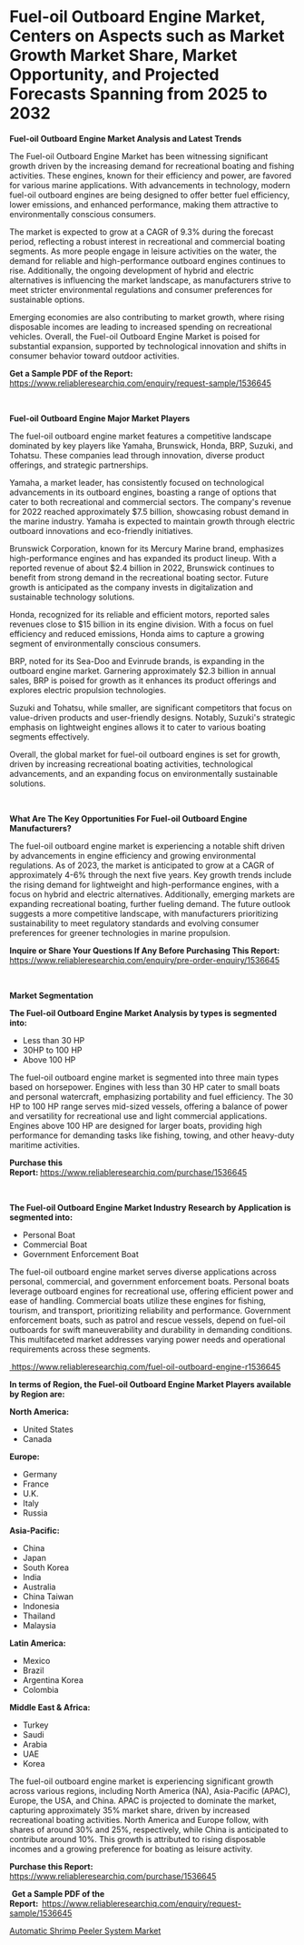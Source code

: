 <p><h1>Fuel-oil Outboard Engine Market, Centers on Aspects such as Market Growth Market Share, Market Opportunity, and Projected Forecasts Spanning from 2025 to 2032</h1></p><p><strong>Fuel-oil Outboard Engine Market Analysis and Latest Trends</strong></p>
<p><p>The Fuel-oil Outboard Engine Market has been witnessing significant growth driven by the increasing demand for recreational boating and fishing activities. These engines, known for their efficiency and power, are favored for various marine applications. With advancements in technology, modern fuel-oil outboard engines are being designed to offer better fuel efficiency, lower emissions, and enhanced performance, making them attractive to environmentally conscious consumers.</p><p>The market is expected to grow at a CAGR of 9.3% during the forecast period, reflecting a robust interest in recreational and commercial boating segments. As more people engage in leisure activities on the water, the demand for reliable and high-performance outboard engines continues to rise. Additionally, the ongoing development of hybrid and electric alternatives is influencing the market landscape, as manufacturers strive to meet stricter environmental regulations and consumer preferences for sustainable options.</p><p>Emerging economies are also contributing to market growth, where rising disposable incomes are leading to increased spending on recreational vehicles. Overall, the Fuel-oil Outboard Engine Market is poised for substantial expansion, supported by technological innovation and shifts in consumer behavior toward outdoor activities.</p></p>
<p><strong>Get a Sample PDF of the Report:&nbsp;</strong> <a href="https://www.reliableresearchiq.com/enquiry/request-sample/1536645?utm_campaign=3123&utm_medium=2&utm_source=Github&utm_content=ia&utm_term=11042025&utm_id=fuel-oil-outboard-engine">https://www.reliableresearchiq.com/enquiry/request-sample/1536645</a></p>
<p>&nbsp;</p>
<p><strong>Fuel-oil Outboard Engine Major Market Players</strong></p>
<p><p>The fuel-oil outboard engine market features a competitive landscape dominated by key players like Yamaha, Brunswick, Honda, BRP, Suzuki, and Tohatsu. These companies lead through innovation, diverse product offerings, and strategic partnerships.</p><p>Yamaha, a market leader, has consistently focused on technological advancements in its outboard engines, boasting a range of options that cater to both recreational and commercial sectors. The company's revenue for 2022 reached approximately $7.5 billion, showcasing robust demand in the marine industry. Yamaha is expected to maintain growth through electric outboard innovations and eco-friendly initiatives.</p><p>Brunswick Corporation, known for its Mercury Marine brand, emphasizes high-performance engines and has expanded its product lineup. With a reported revenue of about $2.4 billion in 2022, Brunswick continues to benefit from strong demand in the recreational boating sector. Future growth is anticipated as the company invests in digitalization and sustainable technology solutions.</p><p>Honda, recognized for its reliable and efficient motors, reported sales revenues close to $15 billion in its engine division. With a focus on fuel efficiency and reduced emissions, Honda aims to capture a growing segment of environmentally conscious consumers.</p><p>BRP, noted for its Sea-Doo and Evinrude brands, is expanding in the outboard engine market. Garnering approximately $2.3 billion in annual sales, BRP is poised for growth as it enhances its product offerings and explores electric propulsion technologies.</p><p>Suzuki and Tohatsu, while smaller, are significant competitors that focus on value-driven products and user-friendly designs. Notably, Suzuki's strategic emphasis on lightweight engines allows it to cater to various boating segments effectively.</p><p>Overall, the global market for fuel-oil outboard engines is set for growth, driven by increasing recreational boating activities, technological advancements, and an expanding focus on environmentally sustainable solutions.</p></p>
<p>&nbsp;</p>
<p><strong>What Are The Key Opportunities For Fuel-oil Outboard Engine Manufacturers?</strong></p>
<p><p>The fuel-oil outboard engine market is experiencing a notable shift driven by advancements in engine efficiency and growing environmental regulations. As of 2023, the market is anticipated to grow at a CAGR of approximately 4-6% through the next five years. Key growth trends include the rising demand for lightweight and high-performance engines, with a focus on hybrid and electric alternatives. Additionally, emerging markets are expanding recreational boating, further fueling demand. The future outlook suggests a more competitive landscape, with manufacturers prioritizing sustainability to meet regulatory standards and evolving consumer preferences for greener technologies in marine propulsion.</p></p>
<p><strong>Inquire or Share Your Questions If Any Before Purchasing This Report:</strong> <a href="https://www.reliableresearchiq.com/enquiry/pre-order-enquiry/1536645?utm_campaign=3123&utm_medium=2&utm_source=Github&utm_content=ia&utm_term=11042025&utm_id=fuel-oil-outboard-engine">https://www.reliableresearchiq.com/enquiry/pre-order-enquiry/1536645</a></p>
<p>&nbsp;</p>
<p><strong>Market Segmentation</strong></p>
<p><strong>The Fuel-oil Outboard Engine Market Analysis by types is segmented into:</strong></p>
<p><ul><li>Less than 30 HP</li><li>30HP to 100 HP</li><li>Above 100 HP</li></ul></p>
<p><p>The fuel-oil outboard engine market is segmented into three main types based on horsepower. Engines with less than 30 HP cater to small boats and personal watercraft, emphasizing portability and fuel efficiency. The 30 HP to 100 HP range serves mid-sized vessels, offering a balance of power and versatility for recreational use and light commercial applications. Engines above 100 HP are designed for larger boats, providing high performance for demanding tasks like fishing, towing, and other heavy-duty maritime activities.</p></p>
<p><strong>Purchase this Report:&nbsp;</strong><a href="https://www.reliableresearchiq.com/purchase/1536645?utm_campaign=3123&utm_medium=2&utm_source=Github&utm_content=ia&utm_term=11042025&utm_id=fuel-oil-outboard-engine">https://www.reliableresearchiq.com/purchase/1536645</a></p>
<p>&nbsp;</p>
<p><strong>The Fuel-oil Outboard Engine Market Industry Research by Application is segmented into:</strong></p>
<p><ul><li>Personal Boat</li><li>Commercial Boat</li><li>Government Enforcement Boat</li></ul></p>
<p><p>The fuel-oil outboard engine market serves diverse applications across personal, commercial, and government enforcement boats. Personal boats leverage outboard engines for recreational use, offering efficient power and ease of handling. Commercial boats utilize these engines for fishing, tourism, and transport, prioritizing reliability and performance. Government enforcement boats, such as patrol and rescue vessels, depend on fuel-oil outboards for swift maneuverability and durability in demanding conditions. This multifaceted market addresses varying power needs and operational requirements across these segments.</p></p>
<p><a href="https://www.reliableresearchiq.com/fuel-oil-outboard-engine-r1536645?utm_campaign=3123&utm_medium=2&utm_source=Github&utm_content=ia&utm_term=11042025&utm_id=fuel-oil-outboard-engine">&nbsp;https://www.reliableresearchiq.com/fuel-oil-outboard-engine-r1536645</a></p>
<p><strong>In terms of Region, the Fuel-oil Outboard Engine Market Players available by Region are:</strong></p>
<p>
    <p> <strong> North America: </strong>
        <ul>
            <li>United States</li>
            <li>Canada</li>
        </ul>
        </p> 
    <p> <strong> Europe: </strong>
        <ul>
            <li>Germany</li>
            <li>France</li>
            <li>U.K.</li>
            <li>Italy</li>
            <li>Russia</li>
        </ul>
        </p> 
    <p> <strong> Asia-Pacific: </strong>
        <ul>
            <li>China</li>
            <li>Japan</li>
            <li>South Korea</li>
            <li>India</li>
            <li>Australia</li>
            <li>China Taiwan</li>
            <li>Indonesia</li>
            <li>Thailand</li>
            <li>Malaysia</li>
        </ul>
        </p> 
    <p> <strong> Latin America: </strong>
        <ul>
            <li>Mexico</li>
            <li>Brazil</li>
            <li>Argentina Korea</li>
            <li>Colombia</li>
        </ul>
        </p> 
    <p> <strong> Middle East & Africa: </strong>
        <ul>
            <li>Turkey</li>
            <li>Saudi</li>
            <li>Arabia</li>
            <li>UAE</li>
            <li>Korea</li>
        </ul>
    </p>
    </p>
<p><p>The fuel-oil outboard engine market is experiencing significant growth across various regions, including North America (NA), Asia-Pacific (APAC), Europe, the USA, and China. APAC is projected to dominate the market, capturing approximately 35% market share, driven by increased recreational boating activities. North America and Europe follow, with shares of around 30% and 25%, respectively, while China is anticipated to contribute around 10%. This growth is attributed to rising disposable incomes and a growing preference for boating as leisure activity.</p></p>
<p><strong>Purchase this Report: </strong><a href="https://www.reliableresearchiq.com/purchase/1536645?utm_campaign=3123&utm_medium=2&utm_source=Github&utm_content=ia&utm_term=11042025&utm_id=fuel-oil-outboard-engine">https://www.reliableresearchiq.com/purchase/1536645</a></p>
<p>&nbsp;<strong>Get a Sample PDF of the Report:&nbsp;&nbsp;</strong><a href="https://www.reliableresearchiq.com/enquiry/request-sample/1536645?utm_campaign=3123&utm_medium=2&utm_source=Github&utm_content=ia&utm_term=11042025&utm_id=fuel-oil-outboard-engine">https://www.reliableresearchiq.com/enquiry/request-sample/1536645</a></p>
<p><strong></strong></p>
<p><p><a href="https://github.com/awwqamet/Market-Research-Report-List-1/blob/main/automatic-shrimp-peeler-system-market.md?utm_campaign=3123&utm_medium=2&utm_source=Github&utm_content=ia&utm_term=11042025&utm_id=fuel-oil-outboard-engine">Automatic Shrimp Peeler System Market</a></p></p>